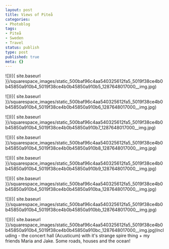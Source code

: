 ```yaml
---
layout: post
title: Views of Piteå
categories:
- Photoblog
tags:
- Piteå
- Sweden
- Travel
status: publish
type: post
published: true
meta: {}
---
```


![]({{ site.baseurl }}/squarespace_images/static_500baf96c4aa540325612fa5_5019f38ce4b0b45850a910b4_5019f38ce4b0b45850a910b5_1287648017000__img.jpg)
  

  
   
![]({{ site.baseurl }}/squarespace_images/static_500baf96c4aa540325612fa5_5019f38ce4b0b45850a910b4_5019f38ce4b0b45850a910b6_1287648017000__img.jpg)
  

  
   
![]({{ site.baseurl }}/squarespace_images/static_500baf96c4aa540325612fa5_5019f38ce4b0b45850a910b4_5019f38ce4b0b45850a910b7_1287648017000__img.jpg)
  

  
   
![]({{ site.baseurl }}/squarespace_images/static_500baf96c4aa540325612fa5_5019f38ce4b0b45850a910b4_5019f38ce4b0b45850a910b8_1287648017000__img.jpg)
  

  
   
![]({{ site.baseurl }}/squarespace_images/static_500baf96c4aa540325612fa5_5019f38ce4b0b45850a910b4_5019f38ce4b0b45850a910b9_1287648017000__img.jpg)
  

  
   
![]({{ site.baseurl }}/squarespace_images/static_500baf96c4aa540325612fa5_5019f38ce4b0b45850a910b4_5019f38ce4b0b45850a910ba_1287648017000__img.jpg)
  

  
   
![]({{ site.baseurl }}/squarespace_images/static_500baf96c4aa540325612fa5_5019f38ce4b0b45850a910b4_5019f38ce4b0b45850a910bb_1287648017000__img.jpg)
  

  
   
![]({{ site.baseurl }}/squarespace_images/static_500baf96c4aa540325612fa5_5019f38ce4b0b45850a910b4_5019f38ce4b0b45850a910bc_1287648017000__img.jpg)Including - the concert hall (Acusticum) with it's strange spire thing + my friends Maria and Jake. Some roads, houses and the ocean!
